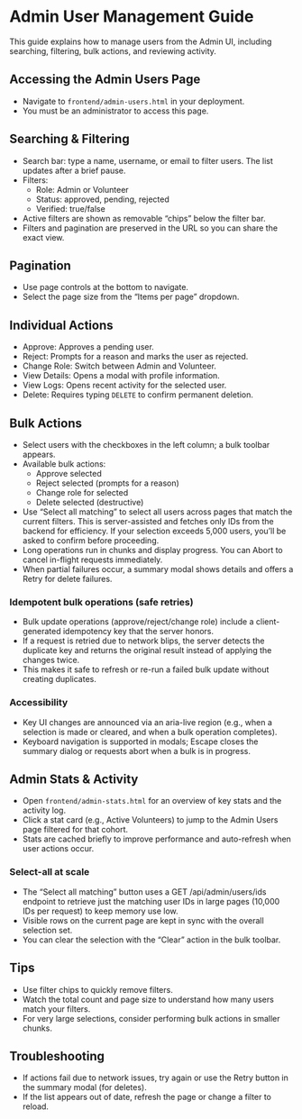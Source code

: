 # Admin User Management Guide

This guide explains how to manage users from the Admin UI, including searching, filtering, bulk actions, and reviewing activity.

## Accessing the Admin Users Page

- Navigate to `frontend/admin-users.html` in your deployment.
- You must be an administrator to access this page.

## Searching & Filtering

- Search bar: type a name, username, or email to filter users. The list updates after a brief pause.
- Filters:
  - Role: Admin or Volunteer
  - Status: approved, pending, rejected
  - Verified: true/false
- Active filters are shown as removable “chips” below the filter bar.
- Filters and pagination are preserved in the URL so you can share the exact view.

## Pagination

- Use page controls at the bottom to navigate.
- Select the page size from the “Items per page” dropdown.

## Individual Actions

- Approve: Approves a pending user.
- Reject: Prompts for a reason and marks the user as rejected.
- Change Role: Switch between Admin and Volunteer.
- View Details: Opens a modal with profile information.
- View Logs: Opens recent activity for the selected user.
- Delete: Requires typing `DELETE` to confirm permanent deletion.

## Bulk Actions

- Select users with the checkboxes in the left column; a bulk toolbar appears.
- Available bulk actions:
  - Approve selected
  - Reject selected (prompts for a reason)
  - Change role for selected
  - Delete selected (destructive)
- Use “Select all matching” to select all users across pages that match the current filters. This is server-assisted and fetches only IDs from the backend for efficiency. If your selection exceeds 5,000 users, you’ll be asked to confirm before proceeding.
- Long operations run in chunks and display progress. You can Abort to cancel in-flight requests immediately.
- When partial failures occur, a summary modal shows details and offers a Retry for delete failures.

### Idempotent bulk operations (safe retries)

- Bulk update operations (approve/reject/change role) include a client-generated idempotency key that the server honors.
- If a request is retried due to network blips, the server detects the duplicate key and returns the original result instead of applying the changes twice.
- This makes it safe to refresh or re-run a failed bulk update without creating duplicates.

### Accessibility

- Key UI changes are announced via an aria-live region (e.g., when a selection is made or cleared, and when a bulk operation completes).
- Keyboard navigation is supported in modals; Escape closes the summary dialog or requests abort when a bulk is in progress.

## Admin Stats & Activity

- Open `frontend/admin-stats.html` for an overview of key stats and the activity log.
- Click a stat card (e.g., Active Volunteers) to jump to the Admin Users page filtered for that cohort.
- Stats are cached briefly to improve performance and auto-refresh when user actions occur.

### Select-all at scale

- The “Select all matching” button uses a GET /api/admin/users/ids endpoint to retrieve just the matching user IDs in large pages (10,000 IDs per request) to keep memory use low.
- Visible rows on the current page are kept in sync with the overall selection set.
- You can clear the selection with the “Clear” action in the bulk toolbar.

## Tips

- Use filter chips to quickly remove filters.
- Watch the total count and page size to understand how many users match your filters.
- For very large selections, consider performing bulk actions in smaller chunks.

## Troubleshooting

- If actions fail due to network issues, try again or use the Retry button in the summary modal (for deletes).
- If the list appears out of date, refresh the page or change a filter to reload.


